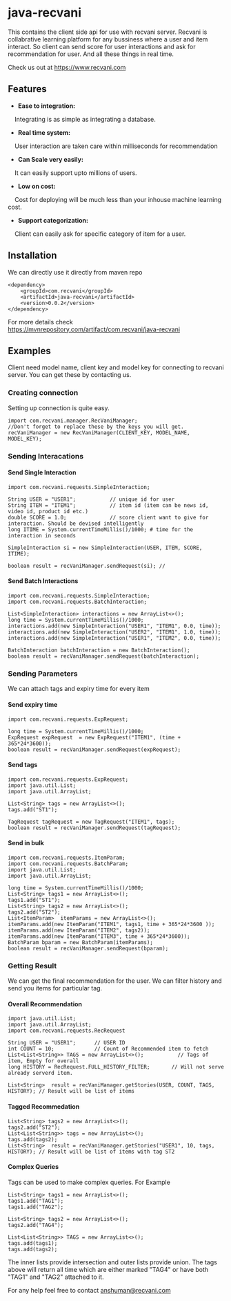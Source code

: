 # java-recvani
This contains the client side api for use with recvani server. Recvani is collabrative learning platform for any bussiness  where a user and item interact. So client can send score for user interactions and ask for recommendation for user. And all these things in real time.

Check us out  at https://www.recvani.com
## Features
* **Ease to integration:** 

 &nbsp;&nbsp;&nbsp;&nbsp;Integrating is as simple as integrating a database.
* **Real time system:** 
    
 &nbsp;&nbsp;&nbsp;&nbsp;User interaction are taken care within milliseconds for recommendation
* **Can Scale very easily:** 

 &nbsp;&nbsp;&nbsp;&nbsp;It can easily support upto millions of users. 
* **Low on cost:** 

 &nbsp;&nbsp;&nbsp;&nbsp;Cost for deploying will be much less than your inhouse machine learning cost.
* **Support categorization:** 

 &nbsp;&nbsp;&nbsp;&nbsp;Client can easily ask for specific category of item for a user.
    

## Installation
We can directly use it directly from maven repo

    <dependency>
        <groupId>com.recvani</groupId>
        <artifactId>java-recvani</artifactId>
        <version>0.0.2</version>
    </dependency>

For more details check https://mvnrepository.com/artifact/com.recvani/java-recvani

## Examples
Client need model name, client key and model key for connecting to recvani server. You can get these by contacting us.

### Creating connection 

Setting up connection is quite easy. 

    import com.recvani.manager.RecVaniManager;
    //Don't forget to replace these by the keys you will get.
    recVaniManager = new RecVaniManager(CLIENT_KEY, MODEL_NAME, MODEL_KEY);

### Sending Interacations

#### Send Single Interaction
    
    import com.recvani.requests.SimpleInteraction;
    
    String USER = "USER1";           // unique id for user
    String ITEM = "ITEM1";           // item id (item can be news id, video id, product id etc.)
    double SCORE = 1.0;              // score client want to give for interaction. Should be devised intelligently
    long ITIME = System.currentTimeMillis()/1000; # time for the interaction in seconds
    
    SimpleInteraction si = new SimpleInteraction(USER, ITEM, SCORE, ITIME);
    
    boolean result = recVaniManager.sendRequest(si); //  
        
   
#### Send Batch Interactions
    
    import com.recvani.requests.SimpleInteraction;
    import com.recvani.requests.BatchInteraction;
   
    List<SimpleInteraction> interactions = new ArrayList<>();
    long time = System.currentTimeMillis()/1000;
    interactions.add(new SimpleInteraction("USER1", "ITEM1", 0.0, time));
    interactions.add(new SimpleInteraction("USER2", "ITEM1", 1.0, time));
    interactions.add(new SimpleInteraction("USER1", "ITEM2", 0.0, time));
    
    BatchInteraction batchInteraction = new BatchInteraction();
    boolean result = recVaniManager.sendRequest(batchInteraction);


### Sending Parameters


We can attach tags and expiry time for every item
    
#### Send expiry time 
    
    import com.recvani.requests.ExpRequest;
    
    long time = System.currentTimeMillis()/1000;
    ExpRequest expRequest  = new ExpRequest("ITEM1", (time + 365*24*3600));
    boolean result = recVaniManager.sendRequest(expRequest);
         

#### Send tags 
    
    import com.recvani.requests.ExpRequest;
    import java.util.List;
    import java.util.ArrayList;

    List<String> tags = new ArrayList<>();
    tags.add("ST1");
    
    TagRequest tagRequest = new TagRequest("ITEM1", tags);
    boolean result = recVaniManager.sendRequest(tagRequest);

    
#### Send in bulk
    
    import com.recvani.requests.ItemParam;
    import com.recvani.requests.BatchParam;
    import java.util.List;
    import java.util.ArrayList;

    long time = System.currentTimeMillis()/1000;
    List<String> tags1 = new ArrayList<>();
    tags1.add("ST1");
    List<String> tags2 = new ArrayList<>();
    tags2.add("ST2");
    List<ItemParam>  itemParams = new ArrayList<>();
    itemParams.add(new ItemParam("ITEM1", tags1, time + 365*24*3600 ));
    itemParams.add(new ItemParam("ITEM2", tags2));
    itemParams.add(new ItemParam("ITEM3", time + 365*24*3600));
    BatchParam bparam = new BatchParam(itemParams);
    boolean result = recVaniManager.sendRequest(bparam);
    

### Getting Result

We can get the final recommendation for the user. We can filter history and send you items for particular tag.

#### Overall Recommendation

    import java.util.List;
    import java.util.ArrayList;
    import com.recvani.requests.RecRequest
   
    String USER = "USER1";      // USER ID
    int COUNT = 10;             // Count of Recommended item to fetch
    List<List<String>> TAGS = new ArrayList<>();           // Tags of item, Empty for overall 
    long HISTORY = RecRequest.FULL_HISTORY_FILTER;       // Will not serve already serverd item.
    
    List<String>  result = recVaniManager.getStories(USER, COUNT, TAGS, HISTORY); // Result will be list of items
  
#### Tagged Recommedation

    List<String> tags2 = new ArrayList<>();
    tags2.add("ST2");
    List<List<String>> tags = new ArrayList<>();
    tags.add(tags2);
    List<String>  result = recVaniManager.getStories("USER1", 10, tags, HISTORY); // Result will be list of items with tag ST2

#### Complex Queries 

Tags can be used to make complex queries. For Example 

    List<String> tags1 = new ArrayList<>();
    tags1.add("TAG1");
    tags1.add("TAG2");
    
    List<String> tags2 = new ArrayList<>();
    tags2.add("TAG4");

    List<List<String>> TAGS = new ArrayList<>();
    tags.add(tags1);
    tags.add(tags2);
    
The inner lists provide intersection and outer lists provide union. The tags above will return  all time which are either marked "TAG4" or have both "TAG1" and "TAG2"  attached to it.

For any help feel free to contact anshuman@recvani.com
